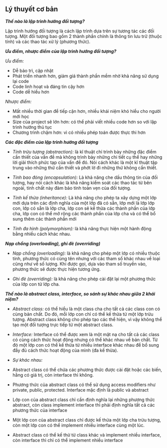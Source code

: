 ## Lý thuyết cơ bản
***Thế nào là lập trình hướng đối tượng?***

Lập trình hướng đối tượng là cách lập trình dựa trên sự tương tác các đối tượng. Một đối tượng bao gồm 2 thành phần chính là thông tin lưu trữ (thuộc tính) và các thao tác xử lý (phương thức).

***Ưu điểm, nhược điểm của lập trình hướng đối tượng?***

*Ưu điểm:*

* Dễ bảo trì, cập nhật
* Phát triển nhanh hơn, giảm giá thành phần mềm nhờ khả năng sử dụng lại code
* Code linh hoạt và đáng tin cậy hơn
* Code dễ hiểu hơn

*Nhược điểm:*

* Mất nhiều thời gian để tiếp cận hơn, nhiều khái niệm khó hiểu cho người mới học
* Size của project sẽ lớn hơn: có thể phải viết nhiều code hơn so với lập trình hướng thủ tục
* Chương trình chậm hơn: vì có nhiếu phép toán được thực thi hơn


***Các đặc điểm của lập trình hướng đối tượng***

* *Tính trừu tượng (abstraction):* là kĩ thuật chỉ trình bày những đặc điểm cần thiết của vấn đề mà không trình bày những chi tiết cụ thể hay những lời giải thích phức tạp của vấn đề đó. Nói cách khác là một kĩ thuật tập trung vào những thứ cần thiết và phớt lờ đi những thứ không cần thiết.

* *Tính bao đóng (encapsulation):* Là khả năng che dấu thông tin của đối tượng, hay nói cách khác là khả năng kiểm soát các thao tác từ bên ngoài, tính chất này đảm bảo tính toàn vẹn của đối tượng.

* *Tính kế thừa (inheritance):* Là khả năng cho phép ta xây dựng một lớp mới dựa trên các định nghĩa của một lớp đã có sẵn, lớp mới là lớp lớp con, lớp có sẵn là lớp cha, lớp con sẽ kế thừa các thành phần của lớp cha, lớp con có thể mở rộng các thành phần của lớp cha và có thể bổ sung thêm các thành phần mới

* *Tính đa hình (polymorphism):* là khả năng thực hiện một hành động bằng nhiều cách khác nhau.

***Nạp chồng (overloading), ghi đè (overriding)***

* *Nạp chồng (overloading):* là khả năng cho phép một lớp có nhiều thuộc tính, phương thức có cùng tên nhưng với các tham số khác nhau về loại cũng như về số lượng. Khi được gọi, dựa vào tham số truyền vào, phương thức sẽ được thực hiện tương ứng.

* *Ghi đè (overriding):* là khả năng cho phép cài đặt lại một phương thức của lớp con từ lớp cha.

***Thế nào là abstract class, interface, so sánh sự khác nhau giữa 2 khái niệm?***

* *Abstract class:* có thể hiểu là một class cha cho tất cả các class con có cùng bản chất. Do đó, mỗi lớp con chỉ có thể kế thừa từ một lớp trừu tượng. Abstract class không cho phép tạo các thể hiện, vì vậy không thể tạo một đối tượng trực tiếp từ một abstract class.

* *Interface:* Interface có thể được xem là một mặt nạ cho tất cả các class có cùng cách thức hoạt động nhưng có thể khác nhau về bản chất. Từ đó một lớp con có thể kế thừa từ nhiều interface khác nhau để bổ sung đầy đủ cách thức hoạt động của mình (đa kế thừa).

* *Sự khác nhau:*

 * Abstract class có thể chứa các phương thức được cài đặt hoặc các biến, hằng có giá trị, còn interface thì không.

 * Phương thức của abstract class có thể sử dụng access modifiers như private, public, protected. Interface mặc định là public và abstract

 * Lớp con của abstract class chỉ cần định nghĩa lại những phương thức abstract, còn class implement interface thì phải định nghĩa tất cả các phương thức của interface

 * Một lớp con của abstract class chỉ được kế thừa một lớp cha trừu tượng, còn một lớp con có thể implement nhiều interface cùng một lúc.

 * Abstract class có thể kế thừ từ class khác và implement nhiều interface, còn interface thì chỉ có thể implement nhiều interface
